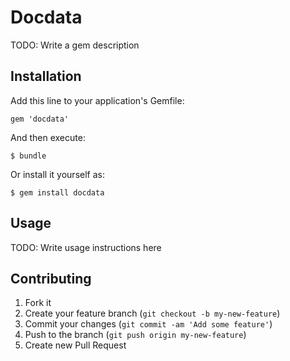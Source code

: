 # Docdata

TODO: Write a gem description

## Installation

Add this line to your application's Gemfile:

    gem 'docdata'

And then execute:

    $ bundle

Or install it yourself as:

    $ gem install docdata

## Usage

TODO: Write usage instructions here

## Contributing

1. Fork it
2. Create your feature branch (`git checkout -b my-new-feature`)
3. Commit your changes (`git commit -am 'Add some feature'`)
4. Push to the branch (`git push origin my-new-feature`)
5. Create new Pull Request
